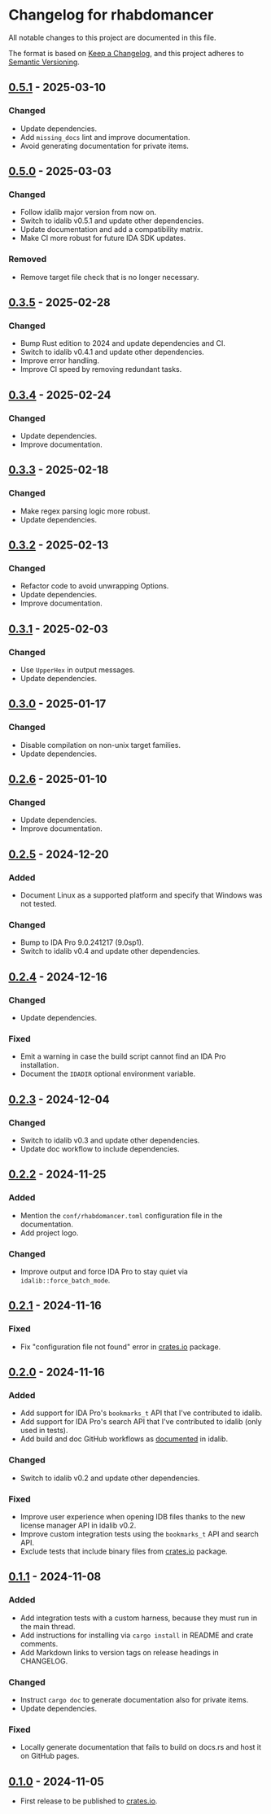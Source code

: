 # Changelog for rhabdomancer

All notable changes to this project are documented in this file.

The format is based on [Keep a Changelog](https://keepachangelog.com/en/1.1.0/),
and this project adheres to [Semantic Versioning](https://semver.org/spec/v2.0.0.html).

## [0.5.1] - 2025-03-10

### Changed

* Update dependencies.
* Add `missing_docs` lint and improve documentation.
* Avoid generating documentation for private items.

## [0.5.0] - 2025-03-03

### Changed

* Follow idalib major version from now on.
* Switch to idalib v0.5.1 and update other dependencies.
* Update documentation and add a compatibility matrix.
* Make CI more robust for future IDA SDK updates.

### Removed

* Remove target file check that is no longer necessary.

## [0.3.5] - 2025-02-28

### Changed

* Bump Rust edition to 2024 and update dependencies and CI.
* Switch to idalib v0.4.1 and update other dependencies.
* Improve error handling.
* Improve CI speed by removing redundant tasks.

## [0.3.4] - 2025-02-24

### Changed

* Update dependencies.
* Improve documentation.

## [0.3.3] - 2025-02-18

### Changed

* Make regex parsing logic more robust.
* Update dependencies.

## [0.3.2] - 2025-02-13

### Changed

* Refactor code to avoid unwrapping Options.
* Update dependencies.
* Improve documentation.

## [0.3.1] - 2025-02-03

### Changed

* Use `UpperHex` in output messages.
* Update dependencies.

## [0.3.0] - 2025-01-17

### Changed

* Disable compilation on non-unix target families.
* Update dependencies.

## [0.2.6] - 2025-01-10

### Changed

* Update dependencies.
* Improve documentation.

## [0.2.5] - 2024-12-20

### Added

* Document Linux as a supported platform and specify that Windows was not tested.

### Changed

* Bump to IDA Pro 9.0.241217 (9.0sp1).
* Switch to idalib v0.4 and update other dependencies.

## [0.2.4] - 2024-12-16

### Changed

* Update dependencies.

### Fixed

* Emit a warning in case the build script cannot find an IDA Pro installation.
* Document the `IDADIR` optional environment variable.

## [0.2.3] - 2024-12-04

### Changed

* Switch to idalib v0.3 and update other dependencies.
* Update doc workflow to include dependencies.

## [0.2.2] - 2024-11-25

### Added

* Mention the `conf/rhabdomancer.toml` configuration file in the documentation.
* Add project logo.

### Changed

* Improve output and force IDA Pro to stay quiet via `idalib::force_batch_mode`.

## [0.2.1] - 2024-11-16

### Fixed

* Fix "configuration file not found" error in [crates.io](https://crates.io/) package.

## [0.2.0] - 2024-11-16

### Added

* Add support for IDA Pro's `bookmarks_t` API that I've contributed to idalib.
* Add support for IDA Pro's search API that I've contributed to idalib (only used in tests).
* Add build and doc GitHub workflows as [documented](https://github.com/binarly-io/idalib/blob/master/GITHUB-ACTIONS.md)
  in idalib.

### Changed

* Switch to idalib v0.2 and update other dependencies.

### Fixed

* Improve user experience when opening IDB files thanks to the new license manager API in idalib v0.2.
* Improve custom integration tests using the `bookmarks_t` API and search API.
* Exclude tests that include binary files from [crates.io](https://crates.io/) package.

## [0.1.1] - 2024-11-08

### Added

* Add integration tests with a custom harness, because they must run in the main thread.
* Add instructions for installing via `cargo install` in README and crate comments.
* Add Markdown links to version tags on release headings in CHANGELOG.

### Changed

* Instruct `cargo doc` to generate documentation also for private items.
* Update dependencies.

### Fixed

* Locally generate documentation that fails to build on docs.rs and host it on GitHub pages.

## [0.1.0] - 2024-11-05

* First release to be published to [crates.io](https://crates.io/).

[unreleased]: https://github.com/0xdea/rhabdomancer/compare/v0.5.1...HEAD

[0.5.1]: https://github.com/0xdea/rhabdomancer/compare/v0.5.0...v0.5.1

[0.5.0]: https://github.com/0xdea/rhabdomancer/compare/v0.3.5...v0.5.0

[0.3.5]: https://github.com/0xdea/rhabdomancer/compare/v0.3.4...v0.3.5

[0.3.4]: https://github.com/0xdea/rhabdomancer/compare/v0.3.3...v0.3.4

[0.3.3]: https://github.com/0xdea/rhabdomancer/compare/v0.3.2...v0.3.3

[0.3.2]: https://github.com/0xdea/rhabdomancer/compare/v0.3.1...v0.3.2

[0.3.1]: https://github.com/0xdea/rhabdomancer/compare/v0.3.0...v0.3.1

[0.3.0]: https://github.com/0xdea/rhabdomancer/compare/v0.2.6...v0.3.0

[0.2.6]: https://github.com/0xdea/rhabdomancer/compare/v0.2.5...v0.2.6

[0.2.5]: https://github.com/0xdea/rhabdomancer/compare/v0.2.4...v0.2.5

[0.2.4]: https://github.com/0xdea/rhabdomancer/compare/v0.2.3...v0.2.4

[0.2.3]: https://github.com/0xdea/rhabdomancer/compare/v0.2.2...v0.2.3

[0.2.2]: https://github.com/0xdea/rhabdomancer/compare/v0.2.1...v0.2.2

[0.2.1]: https://github.com/0xdea/rhabdomancer/compare/v0.2.0...v0.2.1

[0.2.0]: https://github.com/0xdea/rhabdomancer/compare/v0.1.1...v0.2.0

[0.1.1]: https://github.com/0xdea/rhabdomancer/compare/v0.1.0...v0.1.1

[0.1.0]: https://github.com/0xdea/rhabdomancer/releases/tag/v0.1.0
